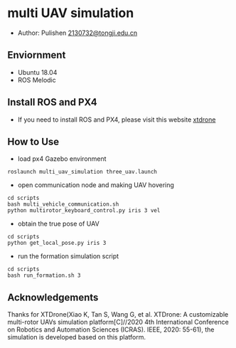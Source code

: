 # multi UAV simulation
* Author: Pulishen <2130732@tongji.edu.cn>

## Enviornment
- Ubuntu 18.04
- ROS Melodic

## Install ROS and PX4
- If you need to install ROS and PX4, please visit this website [xtdrone](https://www.yuque.com/xtdrone/manual_cn/basic_config)

## How to Use
- load px4 Gazebo environment
```
roslaunch multi_uav_simulation three_uav.launch
```
- open communication node and making UAV hovering
```
cd scripts
bash multi_vehicle_communication.sh
python multirotor_keyboard_control.py iris 3 vel
```
- obtain the true pose of UAV
```
cd scripts
python get_local_pose.py iris 3
```
- run the formation simulation script
```
cd scripts
bash run_formation.sh 3
```

## Acknowledgements
Thanks for XTDrone(Xiao K, Tan S, Wang G, et al. XTDrone: A customizable multi-rotor UAVs simulation
platform[C]//2020 4th International Conference on Robotics and Automation Sciences (ICRAS).
IEEE, 2020: 55-61), the simulation is developed based on this platform.
